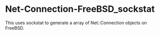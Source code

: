 # Net-Connection-FreeBSD_sockstat

This uses sockstat to generate a array of Net::Connection objects on FreeBSD.